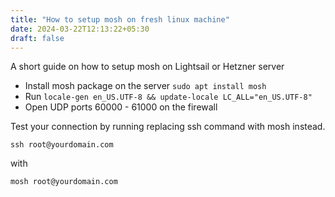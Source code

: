 ```yaml
---
title: "How to setup mosh on fresh linux machine"
date: 2024-03-22T12:13:22+05:30
draft: false
---
```


A short guide on how to setup mosh on Lightsail or Hetzner server

<!--more-->

- Install mosh package on the server `sudo apt install mosh`
- Run `locale-gen en_US.UTF-8 && update-locale LC_ALL="en_US.UTF-8"`
- Open UDP ports 60000 - 61000 on the firewall

Test your connection by running replacing ssh command with mosh instead.

```
ssh root@yourdomain.com
```

with

```
mosh root@yourdomain.com
```
